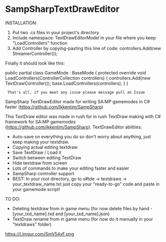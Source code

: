 # SampSharpTextDrawEditor

INSTALLATION:
1. Put two .cs files in your project's directory
2. Include namespace: TextDrawEditorModel in your file where you keep "LoadControllers" function
3. Add Controller by copying-pasting this line of code:
controllers.Add(new StreamerController());

Finally it should look like this:

  public partial class GameMode : BaseMode
    {
        protected override void LoadControllers(ControllerCollection controllers)
        {
            controllers.Add(new TextDrawController());
            base.LoadControllers(controllers);
        }
     }
     
     That's all, if you meet any issue please message pull an Issue

SampSharp TextDrawEditor made for writing SA:MP gamemodes in C# faster (https://github.com/Ikkentim/SampSharp)

This TextDraw editor was made in rush for in rush TextDraw making with C# framework for SA:MP gamemodes (https://github.com/ikkentim/SampSharp).
TextDrawEditor abilities:
- Auto-save on everything you do so don't worry about anything, just keep making your textdraw.
- Copying actual editing textdraw
- Save TextDraw / Load it
- Switch between editing TextDraw
- Hide textdraw from screen
- Lots of commands to make your editing faster and easier
- SampSharp controller support
- BEST: In your root directory, go to s#tde -> textdraws -> your_textdraw_name.txt just copy your "ready-to-go" code and paste in your gamemode script!

TO DO:
- Deleting textdraw from in game menu (for now delete files  by hand - [your_txd_name].txd and  [your_txd_name].json)
- TextDraw rename from in game menu (for now do it manually in your "textdraws" folder)

https://i.imgur.com/SmV54xF.png
